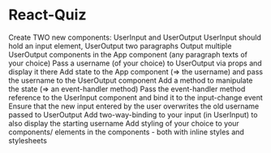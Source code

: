 # React-Quiz

  Create TWO new components: UserInput and UserOutput
  UserInput should hold an input element, UserOutput two paragraphs
  Output multiple UserOutput components in the App component (any paragraph texts of your choice)
  Pass a username (of your choice) to UserOutput via props and display it there
  Add state to the App component (=> the username) and pass the username to the UserOutput component
  Add a method to manipulate the state (=> an event-handler method)
  Pass the event-handler method reference to the UserInput component and bind it to the input-change event
  Ensure that the new input entered by the user overwrites the old username passed to UserOutput
  Add two-way-binding to your input (in UserInput) to also display the starting username
  Add styling of your choice to your components/ elements in the components - both with inline styles and stylesheets
